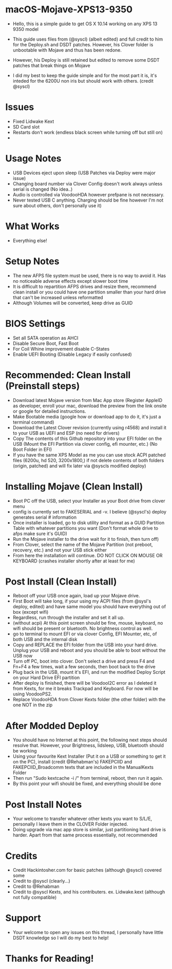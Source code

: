 # macOS-Mojave-XPS13-9350

- Hello, this is a simple guide to get OS X 10.14 working on any XPS 13 9350 model

- This guide uses files from (@syscl) (albeit edited) and full credit to him for the Deploy.sh and DSDT patches. However, his Clover folder is unbootable with Mojave and thus has been redone.

- However, his Deploy is still retained but edited to remove some DSDT patches that break things on Mojave

- I did my best to keep the guide simple and for the most part it is, it's inteded for the 6200U non iris but should work with others. (credit @syscl)

# Issues

- Fixed Lidwake Kext
- SD Card slot
- Restarts don't work (endless black screen while turning off but still on)
- 

# Usage Notes

- USB Devices eject upon sleep (USB Patches via Deploy were major issue)
- Changing board number via Clover Config doesn't work always unless serial is changed (No idea..)
- Audio is controlled via VoodooHDA however prefpane is not necessary.
- Never tested USB C anything. Charging should be fine however I'm not sure about others, don't personally use it)


# What Works

- Everything else!

# Setup Notes

- The new AFPS file system must be used, there is no way to avoid it. Has no noticeable adverse effects except slower boot time
- It is difficult to repartition AFPS drives and resize them, recommend clean install or you could have one partition smaller than your hard drive that can't be increased unless reformatted
- Although Volumes will be converted, keep drive as GUID

# BIOS Settings

-  Set all SATA operation as AHCI
- Disable Secure Boot, Fast Boot
- For Coil Whine improvement disable C-States
- Enable UEFI Booting (Disable Legacy if easily confused)

# Recommended: Clean Install (Preinstall steps)

- Download latest Mojave version from Mac App store (Register AppleID as developer, enroll your mac, download the preview from the link onsite or google for detailed instructions.
- Make Bootable media (google how or download app to do it, it's just a terminal command) 
- Download the Latest Clover revision (currently using r4568) and install it to your USB as UEFI and ESP (no need for drivers)
- Copy The contents of this Github repository into your EFI folder on the USB (Mount the EFI Partition via clover config, efi mounter, etc.) (No Boot Folder in EFI)
- If you have the same XPS Model as me you can use stock ACPI patched files (6200u, hd 520, 3200x1800,) if not delete contents of both folders (origin, patched) and will fix later via @syscls modified deploy)

# Installing Mojave (Clean Install)

- Boot PC off the USB, select your Installer as your Boot drive from clover menu
- config is currently set to FAKESERIAL and -v. I believe (@syscl's) deploy generates serial # information
- Once installer is loaded, go to disk utility and format as a GUID Partition Table with whatever partitions you want (Don't format whole drive to afps make sure it's GUID)
- Run the Mojave installer to the drive wait for it to finish, then turn off)
- From Clover, select the name of the Mojave Partition (not preboot, recovery, etc.) and not your USB stick either
- From here the installation will continue. DO NOT CLICK ON MOUSE OR KEYBOARD (crashes installer shortly after at least for me)

# Post Install (Clean Install)

- Reboot off your USB once again, load up your Mojave drive.
- First Boot will take long, if your using my ACPI files (from @sysl's deploy, edited) and have same model you should have everything out of box (except wifi)
- Regardless, run through the installer and set it all up.
- (without acpi) At this point screen should be fine, mouse, keyboard, no wifi should be present or bluetooth. No brightness control as well.
- go to terminal to mount EFI or via clover Config, EFI Mounter, etc, of both USB and the internal disk
- Copy and REPLACE the EFI folder from the USB into your hard drive. Unplug your USB and reboot and you should be able to boot without the USB now
- Turn off PC, boot into clover. Don't select a drive and press F4 and Fn+F4 a few times, wait a few seconds, then boot back to the drive
- Plug back in the USB, mount it's EFI, and run the modified Deploy Script on your Hard Drive EFI partition
- After deploy is finished, there will be VoodooI2C error as I deleted it from Kexts, for me it breaks Trackpad and Keyboard.  For now will be using VoodooPS2.
- Replace VoodooHDA from Clover Kexts folder (the other folder) with the one NOT in the zip

# After Modded Deploy

- You should have no Internet at this point, the following next steps should resolve that. However, your Brightness, lidsleep, USB, bluetooth should be working
- Using your favourite Kext Installer (Put it on a USB or something to get it on the PC), install (credit @Rehabman's) FAKEPCIID and FAKEPCIID_Broadcomm texts that are included in the ManualKexts Folder
- Then run "Sudo kextcache -i /" from terminal, reboot, then run it again. 
- By this point your wifi should be fixed, and everything should be done

# Post Install Notes

- Your welcome to transfer whatever other kexts you want to S/L/E, personally I leave them in the CLOVER Folder injected.
- Doing upgrade via mac app store is similar, just partitioning hard drive is harder. Apart from that same process essentially, not recommended

# Credits
- Credit Hackintosher.com for basic patches (although @syscl) covered some
- Credit to @syscl (clearly...)
- Credit to @Rehabman
- Credit to @syscl Kexts, and his contributers. ex. Lidwake.kext (although not fully compatible)



# Support

- Your welcome to open any issues on this thread, I personally have little DSDT knowledge so I will do my best to help!


# Thanks for Reading!



